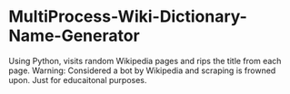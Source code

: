 # MultiProcess-Wiki-Dictionary-Name-Generator
Using Python, visits random Wikipedia pages and rips the title from each page. Warning: Considered a bot by Wikipedia and scraping is frowned upon. Just for educaitonal purposes.
